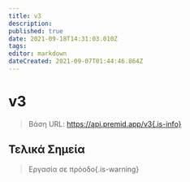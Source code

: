 ```yaml
---
title: v3
description:
published: true
date: 2021-09-18T14:31:03.010Z
tags:
editor: markdown
dateCreated: 2021-09-07T01:44:46.864Z
---
```


# v3

> Βάση URL: https://api.premid.app/v3{.is-info}


## Τελικά Σημεία
> Εργασία σε πρόοδο{.is-warning}